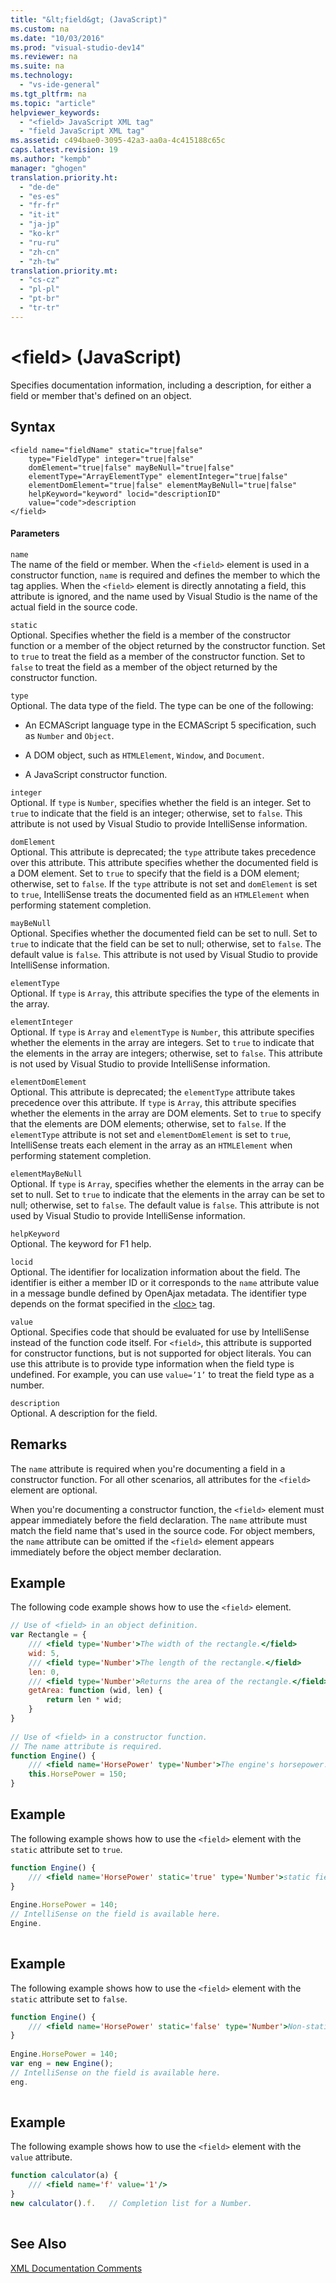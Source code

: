 ```yaml
---
title: "&lt;field&gt; (JavaScript)"
ms.custom: na
ms.date: "10/03/2016"
ms.prod: "visual-studio-dev14"
ms.reviewer: na
ms.suite: na
ms.technology: 
  - "vs-ide-general"
ms.tgt_pltfrm: na
ms.topic: "article"
helpviewer_keywords: 
  - "<field> JavaScript XML tag"
  - "field JavaScript XML tag"
ms.assetid: c494bae0-3095-42a3-aa0a-4c415188c65c
caps.latest.revision: 19
ms.author: "kempb"
manager: "ghogen"
translation.priority.ht: 
  - "de-de"
  - "es-es"
  - "fr-fr"
  - "it-it"
  - "ja-jp"
  - "ko-kr"
  - "ru-ru"
  - "zh-cn"
  - "zh-tw"
translation.priority.mt: 
  - "cs-cz"
  - "pl-pl"
  - "pt-br"
  - "tr-tr"
---
```

# &lt;field&gt; (JavaScript)
Specifies documentation information, including a description, for either a field or member that's defined on an object.  
  
## Syntax  
  
```  
<field name="fieldName" static="true|false"  
    type="FieldType" integer="true|false"  
    domElement="true|false" mayBeNull="true|false"  
    elementType="ArrayElementType" elementInteger="true|false"  
    elementDomElement="true|false" elementMayBeNull="true|false"  
    helpKeyword="keyword" locid="descriptionID"  
    value="code">description  
</field>  
```  
  
#### Parameters  
 `name`  
 The name of the field or member. When the `<field>` element is used in a constructor function, `name` is required and defines the member to which the tag applies. When the `<field>` element is directly annotating a field, this attribute is ignored, and the name used by Visual Studio is the name of the actual field in the source code.  
  
 `static`  
 Optional. Specifies whether the field is a member of the constructor function or a member of the object returned by the constructor function. Set to `true` to treat the field as a member of the constructor function. Set to `false` to treat the field as a member of the object returned by the constructor function.  
  
 `type`  
 Optional. The data type of the field. The type can be one of the following:  
  
-   An ECMAScript language type in the ECMAScript 5 specification, such as `Number` and `Object`.  
  
-   A DOM object, such as `HTMLElement`, `Window`, and `Document`.  
  
-   A JavaScript constructor function.  
  
 `integer`  
 Optional. If `type` is `Number`, specifies whether the field is an integer. Set to `true` to indicate that the field is an integer; otherwise, set to `false`. This attribute is not used by Visual Studio to provide IntelliSense information.  
  
 `domElement`  
 Optional. This attribute is deprecated; the `type` attribute takes precedence over this attribute. This attribute specifies whether the documented field is a DOM element. Set to `true` to specify that the field is a DOM element; otherwise, set to `false`. If the `type` attribute is not set and `domElement` is set to `true`, IntelliSense treats the documented field as an `HTMLElement` when performing statement completion.  
  
 `mayBeNull`  
 Optional. Specifies whether the documented field can be set to null. Set to `true` to indicate that the field can be set to null; otherwise, set to `false`. The default value is `false`. This attribute is not used by Visual Studio to provide IntelliSense information.  
  
 `elementType`  
 Optional. If `type` is `Array`, this attribute specifies the type of the elements in the array.  
  
 `elementInteger`  
 Optional. If `type` is `Array` and `elementType` is `Number`, this attribute specifies whether the elements in the array are integers. Set to `true` to indicate that the elements in the array are integers; otherwise, set to `false`. This attribute is not used by Visual Studio to provide IntelliSense information.  
  
 `elementDomElement`  
 Optional. This attribute is deprecated; the `elementType` attribute takes precedence over this attribute. If `type` is `Array`, this attribute specifies whether the elements in the array are DOM elements. Set to `true` to specify that the elements are DOM elements; otherwise, set to `false`. If the `elementType` attribute is not set and `elementDomElement` is set to `true`, IntelliSense treats each element in the array as an `HTMLElement` when performing statement completion.  
  
 `elementMayBeNull`  
 Optional. If `type` is `Array`, specifies whether the elements in the array can be set to null. Set to `true` to indicate that the elements in the array can be set to null; otherwise, set to `false`. The default value is `false`. This attribute is not used by Visual Studio to provide IntelliSense information.  
  
 `helpKeyword`  
 Optional. The keyword for F1 help.  
  
 `locid`  
 Optional. The identifier for localization information about the field. The identifier is either a member ID or it corresponds to the `name` attribute value in a message bundle defined by OpenAjax metadata. The identifier type depends on the format specified in the [\<loc>](../VS_IDE/-loc---javascript-.md) tag.  
  
 `value`  
 Optional. Specifies code that should be evaluated for use by IntelliSense instead of the function code itself. For `<field>`, this attribute is supported for constructor functions, but is not supported for object literals. You can use this attribute is to provide type information when the field type is undefined. For example, you can use `value=’1’` to treat the field type as a number.  
  
 `description`  
 Optional. A description for the field.  
  
## Remarks  
 The `name` attribute is required when you're documenting a field in a constructor function. For all other scenarios, all attributes for the `<field>` element are optional.  
  
 When you're documenting a constructor function, the `<field>` element must appear immediately before the field declaration. The `name` attribute must match the field name that's used in the source code. For object members, the `name` attribute can be omitted if the `<field>` element appears immediately before the object member declaration.  
  
## Example  
 The following code example shows how to use the `<field>` element.  
  
```javascript  
// Use of <field> in an object definition.  
var Rectangle = {  
    /// <field type='Number'>The width of the rectangle.</field>  
    wid: 5,  
    /// <field type='Number'>The length of the rectangle.</field>  
    len: 0,  
    /// <field type='Number'>Returns the area of the rectangle.</field>  
    getArea: function (wid, len) {  
        return len * wid;  
    }  
}  
  
// Use of <field> in a constructor function.  
// The name attribute is required.  
function Engine() {  
    /// <field name='HorsePower' type='Number'>The engine's horsepower.</field>  
    this.HorsePower = 150;  
}  
```  
  
## Example  
 The following example shows how to use the `<field>` element with the `static` attribute set to `true`.  
  
```javascript  
function Engine() {  
    /// <field name='HorsePower' static='true' type='Number'>static field desc.</field>  
}  
  
Engine.HorsePower = 140;  
// IntelliSense on the field is available here.  
Engine.  
  
```  
  
## Example  
 The following example shows how to use the `<field>` element with the `static` attribute set to `false`.  
  
```javascript  
function Engine() {  
    /// <field name='HorsePower' static='false' type='Number'>Non-static field desc.</field>  
}  
  
Engine.HorsePower = 140;  
var eng = new Engine();  
// IntelliSense on the field is available here.  
eng.  
  
```  
  
## Example  
 The following example shows how to use the `<field>` element with the `value` attribute.  
  
```javascript  
function calculator(a) {  
    /// <field name='f' value='1'/>  
}  
new calculator().f.   // Completion list for a Number.  
  
```  
  
## See Also  
 [XML Documentation Comments](../VS_IDE/xml-documentation-comments--javascript-.md)